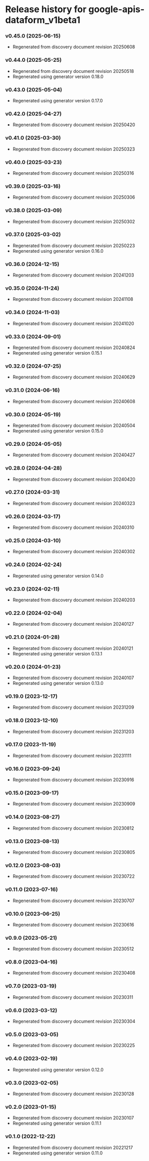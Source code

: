 # Release history for google-apis-dataform_v1beta1

### v0.45.0 (2025-06-15)

* Regenerated from discovery document revision 20250608

### v0.44.0 (2025-05-25)

* Regenerated from discovery document revision 20250518
* Regenerated using generator version 0.18.0

### v0.43.0 (2025-05-04)

* Regenerated using generator version 0.17.0

### v0.42.0 (2025-04-27)

* Regenerated from discovery document revision 20250420

### v0.41.0 (2025-03-30)

* Regenerated from discovery document revision 20250323

### v0.40.0 (2025-03-23)

* Regenerated from discovery document revision 20250316

### v0.39.0 (2025-03-16)

* Regenerated from discovery document revision 20250306

### v0.38.0 (2025-03-09)

* Regenerated from discovery document revision 20250302

### v0.37.0 (2025-03-02)

* Regenerated from discovery document revision 20250223
* Regenerated using generator version 0.16.0

### v0.36.0 (2024-12-15)

* Regenerated from discovery document revision 20241203

### v0.35.0 (2024-11-24)

* Regenerated from discovery document revision 20241108

### v0.34.0 (2024-11-03)

* Regenerated from discovery document revision 20241020

### v0.33.0 (2024-09-01)

* Regenerated from discovery document revision 20240824
* Regenerated using generator version 0.15.1

### v0.32.0 (2024-07-25)

* Regenerated from discovery document revision 20240629

### v0.31.0 (2024-06-16)

* Regenerated from discovery document revision 20240608

### v0.30.0 (2024-05-19)

* Regenerated from discovery document revision 20240504
* Regenerated using generator version 0.15.0

### v0.29.0 (2024-05-05)

* Regenerated from discovery document revision 20240427

### v0.28.0 (2024-04-28)

* Regenerated from discovery document revision 20240420

### v0.27.0 (2024-03-31)

* Regenerated from discovery document revision 20240323

### v0.26.0 (2024-03-17)

* Regenerated from discovery document revision 20240310

### v0.25.0 (2024-03-10)

* Regenerated from discovery document revision 20240302

### v0.24.0 (2024-02-24)

* Regenerated using generator version 0.14.0

### v0.23.0 (2024-02-11)

* Regenerated from discovery document revision 20240203

### v0.22.0 (2024-02-04)

* Regenerated from discovery document revision 20240127

### v0.21.0 (2024-01-28)

* Regenerated from discovery document revision 20240121
* Regenerated using generator version 0.13.1

### v0.20.0 (2024-01-23)

* Regenerated from discovery document revision 20240107
* Regenerated using generator version 0.13.0

### v0.19.0 (2023-12-17)

* Regenerated from discovery document revision 20231209

### v0.18.0 (2023-12-10)

* Regenerated from discovery document revision 20231203

### v0.17.0 (2023-11-19)

* Regenerated from discovery document revision 20231111

### v0.16.0 (2023-09-24)

* Regenerated from discovery document revision 20230916

### v0.15.0 (2023-09-17)

* Regenerated from discovery document revision 20230909

### v0.14.0 (2023-08-27)

* Regenerated from discovery document revision 20230812

### v0.13.0 (2023-08-13)

* Regenerated from discovery document revision 20230805

### v0.12.0 (2023-08-03)

* Regenerated from discovery document revision 20230722

### v0.11.0 (2023-07-16)

* Regenerated from discovery document revision 20230707

### v0.10.0 (2023-06-25)

* Regenerated from discovery document revision 20230616

### v0.9.0 (2023-05-21)

* Regenerated from discovery document revision 20230512

### v0.8.0 (2023-04-16)

* Regenerated from discovery document revision 20230408

### v0.7.0 (2023-03-19)

* Regenerated from discovery document revision 20230311

### v0.6.0 (2023-03-12)

* Regenerated from discovery document revision 20230304

### v0.5.0 (2023-03-05)

* Regenerated from discovery document revision 20230225

### v0.4.0 (2023-02-19)

* Regenerated using generator version 0.12.0

### v0.3.0 (2023-02-05)

* Regenerated from discovery document revision 20230128

### v0.2.0 (2023-01-15)

* Regenerated from discovery document revision 20230107
* Regenerated using generator version 0.11.1

### v0.1.0 (2022-12-22)

* Regenerated from discovery document revision 20221217
* Regenerated using generator version 0.11.0

